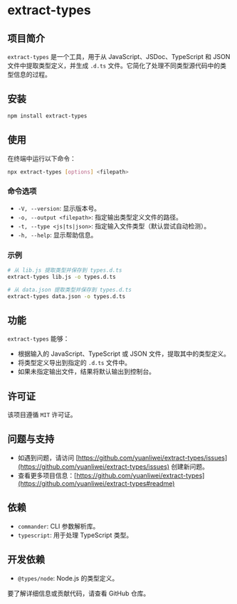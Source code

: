 # extract-types

## 项目简介

`extract-types` 是一个工具，用于从 JavaScript、JSDoc、TypeScript 和 JSON 文件中提取类型定义，并生成 `.d.ts` 文件。它简化了处理不同类型源代码中的类型信息的过程。

## 安装

```bash
npm install extract-types
```

## 使用

在终端中运行以下命令：

```bash
npx extract-types [options] <filepath>
```

### 命令选项

- `-V, --version`: 显示版本号。
- `-o, --output <filepath>`: 指定输出类型定义文件的路径。
- `-t, --type <js|ts|json>`: 指定输入文件类型（默认尝试自动检测）。
- `-h, --help`: 显示帮助信息。

### 示例

```bash
# 从 lib.js 提取类型并保存到 types.d.ts
extract-types lib.js -o types.d.ts

# 从 data.json 提取类型并保存到 types.d.ts
extract-types data.json -o types.d.ts
```

## 功能

`extract-types` 能够：

- 根据输入的 JavaScript、TypeScript 或 JSON 文件，提取其中的类型定义。
- 将类型定义导出到指定的 `.d.ts` 文件中。
- 如果未指定输出文件，结果将默认输出到控制台。

## 许可证

该项目遵循 `MIT` 许可证。

## 问题与支持

- 如遇到问题，请访问 [https://github.com/yuanliwei/extract-types/issues](https://github.com/yuanliwei/extract-types/issues) 创建新问题。
- 查看更多项目信息：[https://github.com/yuanliwei/extract-types](https://github.com/yuanliwei/extract-types#readme)

## 依赖

- `commander`: CLI 参数解析库。
- `typescript`: 用于处理 TypeScript 类型。

## 开发依赖

- `@types/node`: Node.js 的类型定义。

要了解详细信息或贡献代码，请查看 GitHub 仓库。